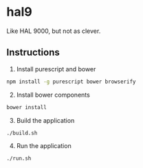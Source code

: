 # hal9

Like HAL 9000, but not as clever.

## Instructions

1. Install purescript and bower

```sh
npm install -g purescript bower browserify
```

2. Install bower components

```sh
bower install
```

3. Build the application

```
./build.sh
```

4. Run the application

```sh
./run.sh
```
